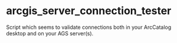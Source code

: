 # arcgis_server_connection_tester
Script which seems to validate connections both in your ArcCatalog desktop and on your AGS server(s).
